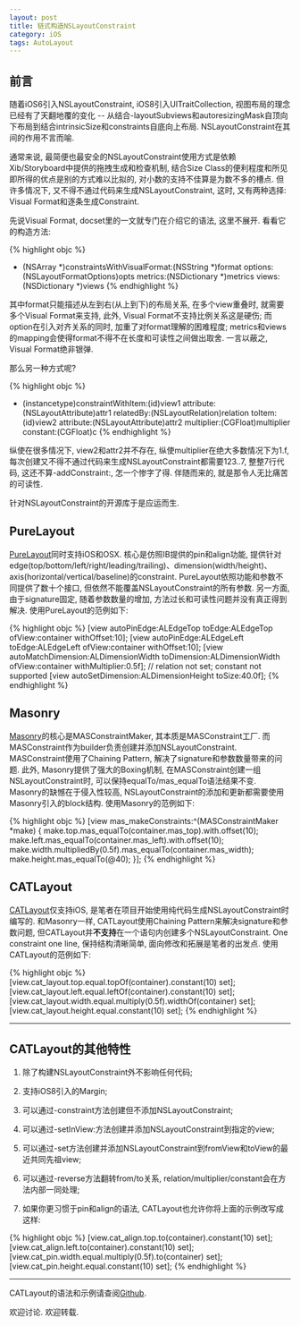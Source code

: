 ```yaml
---
layout: post
title: 链式构造NSLayoutConstraint
category: iOS
tags: AutoLayout
---
```


## 前言

随着iOS6引入NSLayoutConstraint, iOS8引入UITraitCollection, 视图布局的理念已经有了天翻地覆的变化 \-\- 从结合\-layoutSubviews和autoresizingMask自顶向下布局到结合intrinsicSize和constraints自底向上布局. NSLayoutConstraint在其间的作用不言而喻.

通常来说, 最简便也最安全的NSLayoutConstraint使用方式是依赖Xib/Storyboard中提供的拖拽生成和检查机制, 结合Size Class的便利程度和所见即所得的优点是别的方式难以比拟的, 对小数的支持不佳算是为数不多的槽点. 但许多情况下, 又不得不通过代码来生成NSLayoutConstraint, 这时, 又有两种选择: Visual Format和逐条生成Constraint.

先说Visual Format, docset里的<Visual Format Language>一文就专门在介绍它的语法, 这里不展开. 看看它的构造方法:

{% highlight objc %}
+ (NSArray *)constraintsWithVisualFormat:(NSString *)format
                                 options:(NSLayoutFormatOptions)opts
                                 metrics:(NSDictionary *)metrics
                                   views:(NSDictionary *)views
{% endhighlight %}

其中format只能描述从左到右(从上到下)的布局关系, 在多个view重叠时, 就需要多个Visual Format来支持, 此外, Visual Format不支持比例关系这是硬伤; 而option在引入对齐关系的同时, 加重了对format理解的困难程度; metrics和views的mapping会使得format不得不在长度和可读性之间做出取舍. 一言以蔽之, Visual Format绝非银弹.

那么另一种方式呢?

{% highlight objc %}
+ (instancetype)constraintWithItem:(id)view1
                         attribute:(NSLayoutAttribute)attr1
                         relatedBy:(NSLayoutRelation)relation
                            toItem:(id)view2
                         attribute:(NSLayoutAttribute)attr2
                        multiplier:(CGFloat)multiplier
                          constant:(CGFloat)c
{% endhighlight %}

纵使在很多情况下, view2和attr2并不存在, 纵使multiplier在绝大多数情况下为1.f, 每次创建又不得不通过代码来生成NSLayoutConstraint都需要123..7, 整整7行代码, 这还不算\-addConstraint:, 怎一个惨字了得. 伴随而来的, 就是那令人无比痛苦的可读性.

针对NSLayoutConstraint的开源库于是应运而生.

## PureLayout

[PureLayout](https://github.com/smileyborg/PureLayout)同时支持iOS和OSX. 核心是仿照IB提供的pin和align功能, 提供针对edge(top/bottom/left/right/leading/trailing)、dimension(width/height)、axis(horizontal/vertical/baseline)的constraint. PureLayout依照功能和参数不同提供了数十个接口, 但依然不能覆盖NSLayoutConstraint的所有参数. 另一方面, 由于signature固定, 随着参数数量的增加, 方法过长和可读性问题并没有真正得到解决. 使用PureLayout的范例如下:

{% highlight objc %}
[view autoPinEdge:ALEdgeTop toEdge:ALEdgeTop ofView:container withOffset:10];
[view autoPinEdge:ALEdgeLeft toEdge:ALEdgeLeft ofView:container withOffset:10];
[view autoMatchDimension:ALDimensionWidth toDimension:ALDimensionWidth ofView:container withMultiplier:0.5f]; // relation not set; constant not supported
[view autoSetDimension:ALDimensionHeight toSize:40.0f];
{% endhighlight %}

## Masonry

[Masonry](https://github.com/Masonry/Masonry)的核心是MASConstraintMaker, 其本质是MASConstraint工厂. 而MASConstraint作为builder负责创建并添加NSLayoutConstraint. MASConstraint使用了Chaining Pattern, 解决了signature和参数数量带来的问题. 此外, Masonry提供了强大的Boxing机制, 在MASConstraint创建一组NSLayoutConstraint时, 可以保持equalTo/mas_equalTo语法结果不变. Masonry的缺憾在于侵入性较高, NSLayoutConstraint的添加和更新都需要使用Masonry引入的block结构. 使用Masonry的范例如下:

{% highlight objc %}
[view mas_makeConstraints:^(MASConstraintMaker *make) {
    make.top.mas_equalTo(container.mas_top).with.offset(10);
    make.left.mas_equalTo(container.mas_left).with.offset(10);
    make.width.multipliedBy(0.5f).mas_equalTo(container.mas_width);
    make.height.mas_equalTo(@40);
}];
{% endhighlight %}

## CATLayout

[CATLayout](https://github.com/li-qing/CATLayout)仅支持iOS, 是笔者在项目开始使用纯代码生成NSLayoutConstraint时编写的. 和Masonry一样, CATLayout使用Chaining Pattern来解决signature和参数问题, 但CATLayout并**不支持**在一个语句内创建多个NSLayoutConstraint. One constraint one line, 保持结构清晰简单, 面向修改和拓展是笔者的出发点. 使用CATLayout的范例如下:

{% highlight objc %}
[view.cat_layout.top.equal.topOf(container).constant(10) set];
[view.cat_layout.left.equal.leftOf(container).constant(10) set];
[view.cat_layout.width.equal.multiply(0.5f).widthOf(container) set];
[view.cat_layout.height.equal.constant(10) set];
{% endhighlight %}

---

## CATLayout的其他特性


1. 除了构建NSLayoutConstraint外不影响任何代码;

2. 支持iOS8引入的Margin;

3. 可以通过-constraint方法创建但不添加NSLayoutConstraint;

4. 可以通过-setInView:方法创建并添加NSLayoutConstraint到指定的view;

5. 可以通过-set方法创建并添加NSLayoutConstraint到fromView和toView的最近共同先祖view;

6. 可以通过-reverse方法翻转from/to关系, relation/multiplier/constant会在方法内部一同处理;

7. 如果你更习惯于pin和align的语法, CATLayout也允许你将上面的示例改写成这样:

{% highlight objc %}
[view.cat_align.top.to(container).constant(10) set];
[view.cat_align.left.to(container).constant(10) set];
[view.cat_pin.width.equal.multiply(0.5f).to(container) set];
[view.cat_pin.height.equal.constant(10) set];
{% endhighlight %}

---

CATLayout的语法和示例请查阅[Github](https://github.com/li-qing/CATLayout).

欢迎讨论. 欢迎转载.
